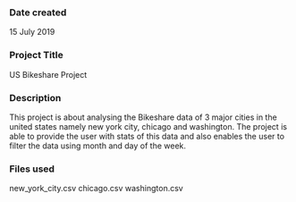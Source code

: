 ### Date created
15 July 2019

### Project Title
US Bikeshare Project

### Description
This project is about analysing the Bikeshare data of 3 major cities in the united states namely new york city, chicago and washington. The project is able to provide the user with stats of this data and also enables the user to filter the data using month and day of the week.

### Files used
new_york_city.csv
chicago.csv
washington.csv
